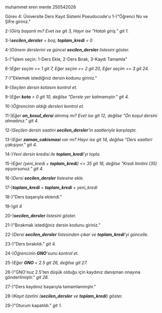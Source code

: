 muhammet eren mente
250542026

Görev 4: Üniversite Ders Kayıt Sistemi Pseudocode'u
1-)"Öğrenci No ve Şifre giriniz."

2-)*Giriş başarılı mı? Evet ise git 3, Hayır ise "Hatalı giriş." git 1.*

3-)***secilen_dersler** = boş; **toplam_kredi** = 0*

4-)*Dönem derslerini ve güncel **secilen_dersler** listesini göster.*

5-)"İşlem seçin: 1-Ders Ekle, 2-Ders Bırak, 3-Kaydı Tamamla"

6-)*Eğer seçim == 1 git 7, Eğer seçim == 2 git 20, Eğer seçim == 3 git 24.*

7-)"Eklemek istediğiniz dersin kodunu giriniz."

8-)*Seçilen dersin kotasını kontrol et.*

9-)*Eğer **kota** > 0 git 10, değilse "Derste yer kalmamıştır." git 4.*

10-)*Öğrencinin aldığı dersleri kontrol et.*

11-)*Eğer **on_kosul_dersi** alınmış mı? Evet ise git 12, değilse "Ön koşul dersini almadınız." git 4.*

12-)*Seçilen dersin saatini **secilen_dersler**'in saatleriyle karşılaştır.*

13-)*Eğer **zaman_cakismasi** var mı? Hayır ise git 14, değilse "Ders saatleri çakışıyor." git 4.*

14-)*Yeni dersin kredisi ile **toplam_kredi**'yi topla.*

15-)*Eğer (yeni_kredi + **toplam_kredi**) <= 35 git 16, değilse "Kredi limitini (35) aşıyorsunuz." git 4.*

16-)*Dersi **secilen_dersler** listesine ekle.*

17-)***toplam_kredi** = **toplam_kredi** + yeni_kredi*

18-)"Ders başarıyla eklendi."

19-)*git 4*

20-)***secilen_dersler** listesini göster.*

21-)"Bırakmak istediğiniz dersin kodunu giriniz."

22-)*Dersi **secilen_dersler** listesinden çıkar ve **toplam_kredi**'yi güncelle.*

23-)"Ders bırakıldı." *git 4.*

24-)*Öğrencinin **GNO**'sunu kontrol et.*

25-)*Eğer **GNO** < 2.5 git 26, değilse git 27.*

26-)"GNO'nuz 2.5'ten düşük olduğu için kaydınız danışman onayına gönderilmiştir." *git 28.*

27-)"Ders kaydınız başarıyla tamamlanmıştır."

28-)*Kayıt özetini (**secilen_dersler** ve **toplam_kredi**) göster.*

29-)"Oturum kapatıldı." *git 1.*
